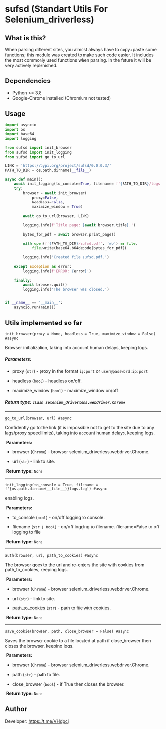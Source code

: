 # sufsd (Standart Utils For Selenium_driverless)

## What is this?

When parsing different sites, you almost always have to copy+paste some functions; this module was created to make such code easier. It includes the most commonly used functions when parsing. In the future it will be very actively replenished.



## Dependencies



- Python >= 3.8
- Google-Chrome installed (Chromium not tested)



## Usage

```python
import asyncio
import os
import base64
import logging

from sufsd import init_browser
from sufsd import init_logging
from sufsd import go_to_url

LINK = 'https://pypi.org/project/sufsd/0.0.0.3/'
PATH_TO_DIR = os.path.dirname(__file__)

async def main():
    await init_logging(to_console=True, filename= f'{PATH_TO_DIR}/logs.log')
    try:
        browser = await init_browser(
            proxy=False,
            headless=False,
            maximize_window = True)
        
        await go_to_url(browser, LINK)
        
        logging.info(f'Title page: {await browser.title}.')
        
        bytes_for_pdf = await browser.print_page()
        
        with open(f'{PATH_TO_DIR}/sufsd.pdf', 'wb') as file:
            file.write(base64.b64decode(bytes_for_pdf))
        
        logging.info('Created file sufsd.pdf.')
        
    except Exception as error:
        logging.info(f'ERROR: {error}')
    
    finally:
        await browser.quit()
        logging.info('The browser was closed.')


if __name__ == '__main__':
    asyncio.run(main())
```



## Utils implemented so far

`init_browser(proxy = None, headless = True, maximize_window = False) #async`

Browser initialization, taking into account human delays, keeping logs.

#####     **Parameters:**    

- proxy (`str`)  -  proxy in the format `ip:port` or `user@password:ip:port`

- headless (`bool`)  -  headless on/off.

- maximize_window (`bool`)  -  maximize_window on/off

#####     **Return type:**   `class selenium_driverless.webdriver.Chrome`

------

`go_to_url(browser, url) #async`

Сonfidently go to the link (it is impossible not to get to the site due to any lags/proxy speed limits), taking into account human delays, keeping logs.

​    **Parameters:**    

- browser (`Chrome`)  -  browser selenium_driverless.webdriver.Chrome.

- url (`str`)  -  link to site.


​    **Return type:**    `None`

------

`init_logging(to_console = True, filename = f'{os.path.dirname(__file__)}logs.log') #async`

enabling logs.

​    **Parameters:**   

- to_console (`bool`)  -  on/off logging to console.

- filename (`str | bool`)  -  on/off logging to filename. filename=False to off logging to file.


​    **Return type:**  `None`

------

`auth(browser, url, path_to_cookies) #async`

The browser goes to the url and re-enters the site with cookies from path_to_cookies, keeping logs.

​    **Parameters:**    

- browser (`Chrome`)  -  browser selenium_driverless.webdriver.Chrome.

- url (`str`)  -  link to site.

- path_to_cookies (`str`)  -  path to file with cookies.

​    **Return type:**    `None`

------

`save_cookie(browser, path, close_browser = False) #async`

Saves the browser cookie to a file located at path if close_browser then closes the browser, keeping logs.

​    **Parameters:**    

- browser (`Chrome`)  -  browser selenium_driverless.webdriver.Chrome.

- path (`str`)  - path to file.


- close_browser (`bool`)  -  if True then closes the browser.


​    **Return type:**    `None`



## Author

Developer: https://t.me/VHdpcj